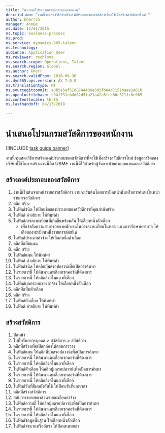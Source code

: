 ```yaml
--- 
title: "นำเสนอโปรแกรมสวัสดิการของพนักงาน"
description: "งานนี้จะแสดงวิธีการสร้างองค์ประกอบของสวัสดิการที่จะใช้เมื่อสร้างสวัสดิการใหม่ "
author: kherr75
manager: AnnBe
ms.date: 12/01/2015
ms.topic: business-process
ms.prod: 
ms.service: dynamics-365-talent
ms.technology: 
audience: Application User
ms.reviewer: rschloma
ms.search.scope: Operations, Talent
ms.search.region: Global
ms.author: kherr
ms.search.validFrom: 2016-06-30
ms.dyn365.ops.version: AX 7.0.0
ms.translationtype: HT
ms.sourcegitcommit: a8b5a5af5108744406a3d2fb84d7151baea2481b
ms.openlocfilehash: c94f731cbdd62d51a21a42e8fcc86c5711c0e965
ms.contentlocale: th-th
ms.lasthandoff: 04/13/2018

---
```

# <a name="deliver-an-employee-benefits-program"></a>นำเสนอโปรแกรมสวัสดิการของพนักงาน

[!INCLUDE [task guide banner](../../includes/task-guide-banner.md)]

งานนี้จะแสดงวิธีการสร้างองค์ประกอบของสวัสดิการที่จะใช้เมื่อสร้างสวัสดิการใหม่  ข้อมูลสาธิตของบริษัทที่ใช้ในการสร้างงานนี้คือ USMF งานนี้มีไว้สำหรับผู้จัดการฝ่ายค่าตอบแทนและสวัสดิการ


## <a name="create-benefit-elements"></a>สร้างองค์ประกอบของสวัสดิการ
1. งานนี้เริ่มต้นจากหน้ารายการสวัสดิการ  งานจะเริ่มต้นโดยการเปิดหน้านั้นหรือการค้นหาในหน้ารายการสวัสดิการ
2. คลิก สร้าง
3. ในฟิลด์ชนิด ให้ป้อนชื่อของประเภทของสวัสดิการที่คุณกำลังสร้าง
4. ในฟิลด์ คำอธิบาย ให้พิมพ์ค่า
5. ในฟิลด์การลงทะเบียนที่เกิดขึ้นพร้อมกัน ให้เลือกหนึ่งตัวเลือก
    * เพื่อจำกัดความสามารถของพนักงานในการลงทะเบียนในหลายแผนการรักษาพยาบาล ให้เลือกลงทะเบียนหนึ่งรายการต่อชนิด  
6. ในฟิลด์ประเภทค่าจ้าง ให้เลือกหนึ่งตัวเลือก
7. คลิกที่แท็บแผน
8. คลิก สร้าง
9. ในฟิลด์แผน ให้พิมพ์ค่า
10. ในฟิลด์ คำอธิบาย ให้พิมพ์ค่า
11. ในฟิลด์ชนิด ให้คลิกปุ่มดรอปดาวน์เพื่อเปิดการค้นหา
12. ในรายการนี้ ให้ค้นหาและเลือกเรกคอร์ดที่ต้องการ
13. ในรายการนี้ ให้คลิกลิงค์ในแถวที่เลือก
14. ในฟิลด์ผลกระทบของค่าจ้าง ให้เลือกหนึ่งตัวเลือก
15. คลิกที่แท็บตัวเลือก
16. คลิก สร้าง
17. ในฟิลด์ตัวเลือก ให้พิมพ์ค่า
18. ในฟิลด์ คำอธิบาย ให้พิมพ์ค่า

## <a name="create-a-benefit"></a>สร้างสวัสดิการ
1. ปิดหน้า
2. ไปที่ทรัพยากรบุคคล > สวัสดิการ > สวัสดิการ
3. คลิกที่สร้างเพื่อเปิดกล่องโต้ตอบการวาง
4. ในฟิลด์แผน ให้คลิกที่ปุ่มดรอปดาวน์เพื่อเปิดการค้นหา 
5. ในรายการนี้ ให้ค้นหาและเลือกเรกคอร์ดที่ต้องการ
6. ในรายการนี้ ให้คลิกลิงค์ในแถวที่เลือก
7. ในฟิลด์ตัวเลือก ให้คลิกปุ่มดรอปดาวน์เพื่อเปิดการค้นหา
8. ในรายการนี้ ให้ค้นหาและเลือกเรกคอร์ดที่ต้องการ
9. ในรายการนี้ ให้คลิกลิงค์ในแถวที่เลือก
10. ในฟิลด์วันที่มีผลบังคับใช้ ให้ป้อนวันที่และเวลา
11. คลิกที่สร้างสวัสดิการ
12. สลับการขยายของส่วนรายละเอียดค่าจ้าง
13. ในฟิลด์ความถี่ ให้คลิกปุ่มดรอปดาวน์เพื่อเปิดการค้นหา
14. ในรายการนี้ ให้ค้นหาและเลือกเรกคอร์ดที่ต้องการ
15. ในรายการนี้ ให้คลิกลิงค์ในแถวที่เลือก
16. ในฟิลด์ข้อมูลพื้นฐาน ให้เลือกหนึ่งตัวเลือก
17. ในฟิลด์จำนวนหรืออัตรา ให้ป้อนหมายเลข



